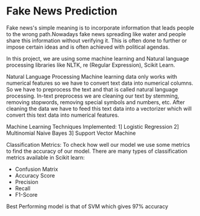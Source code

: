 # Fake News Prediction

Fake news's simple meaning is to incorporate information that leads people to the wrong path.Nowadays fake news spreading like water and people share this information without verifying it. This is often done to further or impose certain ideas and is often achieved with political agendas.

In this project, we are using some machine learning and Natural language processing libraries like NLTK, re (Regular Expression), Scikit Learn.

Natural Language Processing
Machine learning data only works with numerical features so we have to convert text data into numerical columns. So we have to preprocess the text and that is called natural language processing.
In-text preprocess we are cleaning our text by stemming, removing stopwords, removing special symbols and numbers, etc. After cleaning the data we have to feed this text data into a vectorizer which will convert this text data into numerical features.

Machine Learning Techniques Implemented:
1] Logistic Regression
2] Multinomial Naive Bayes
3] Support Vector Machine

Classification Metrics:
To check how well our model we use some metrics to find the accuracy of our model. There are many types of classification metrics available in Scikit learn:
- Confusion Matrix
- Accuracy Score
- Precision
- Recall
- F1-Score

Best Performing model is that of SVM which gives 97% accuracy
